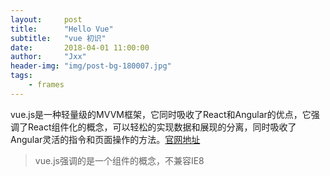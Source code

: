 ```yaml
---
layout:     post
title:      "Hello Vue"
subtitle:   "vue 初识"
date:       2018-04-01 11:00:00
author:     "Jxx"
header-img: "img/post-bg-180007.jpg"
tags:
    - frames
---
```


vue.js是一种轻量级的MVVM框架，它同时吸收了React和Angular的优点，它强调了React组件化的概念，可以轻松的实现数据和展现的分离，同时吸收了Angular灵活的指令和页面操作的方法。[官网地址](https://cn.vuejs.org/)
> vue.js强调的是一个组件的概念，不兼容IE8

